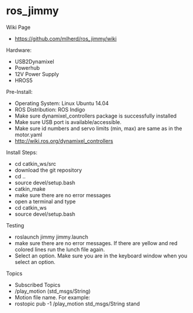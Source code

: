 # ros_jimmy

Wiki Page
- https://github.com/mlherd/ros_jimmy/wiki

Hardware:
- USB2Dynamixel
- Powerhub
- 12V Power Supply
- HROS5

Pre-Install:
- Operating System: Linux Ubuntu 14.04
- ROS Distribution: ROS Indigo
- Make sure dynamixel_controllers package is successfully installed
- Make sure USB port is available/accessible.
- Make sure id numbers and servo limits (min, max) are same as in the motor.yaml
- http://wiki.ros.org/dynamixel_controllers

Install Steps:
- cd catkin_ws/src
- download the git repository
- cd ..
- source devel/setup.bash
- catkin_make
- make sure there are no error messages
- open a terminal and type
- cd catkin_ws
- source devel/setup.bash

Testing
- roslaunch jimmy jimmy.launch
- make sure there are no error messages. If there are yellow and red colored lines run the lunch file again.
- Select an option. Make sure you are in the keyboard window when you select an option.

Topics
- Subscribed Topics
- /play_motion (std_msgs/String)
- Motion file name. For example:
- rostopic pub -1 /play_motion std_msgs/String stand
